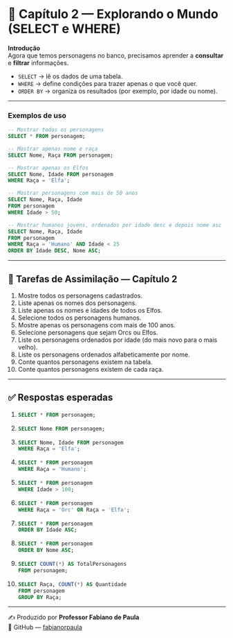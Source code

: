 # 📖 Capítulo 2 — Explorando o Mundo (SELECT e WHERE)

**Introdução**  
Agora que temos personagens no banco, precisamos aprender a **consultar** e **filtrar** informações.  
- `SELECT` → lê os dados de uma tabela.  
- `WHERE` → define condições para trazer apenas o que você quer.  
- `ORDER BY` → organiza os resultados (por exemplo, por idade ou nome).  

---

### Exemplos de uso

```sql
-- Mostrar todos os personagens
SELECT * FROM personagem;

-- Mostrar apenas nome e raça
SELECT Nome, Raça FROM personagem;

-- Mostrar apenas os Elfos
SELECT Nome, Idade FROM personagem
WHERE Raça = 'Elfa';

-- Mostrar personagens com mais de 50 anos
SELECT Nome, Raça, Idade
FROM personagem
WHERE Idade > 50;

-- Mostrar humanos jovens, ordenados por idade desc e depois nome asc
SELECT Nome, Raça, Idade
FROM personagem
WHERE Raça = 'Humano' AND Idade < 25
ORDER BY Idade DESC, Nome ASC;
```

---

## 📝 Tarefas de Assimilação — Capítulo 2

1. Mostre todos os personagens cadastrados.  
2. Liste apenas os nomes dos personagens.  
3. Liste apenas os nomes e idades de todos os Elfos.  
4. Selecione todos os personagens humanos.  
5. Mostre apenas os personagens com mais de 100 anos.  
6. Selecione personagens que sejam Orcs ou Elfos.  
7. Liste os personagens ordenados por idade (do mais novo para o mais velho).  
8. Liste os personagens ordenados alfabeticamente por nome.  
9. Conte quantos personagens existem na tabela.  
10. Conte quantos personagens existem de cada raça.  

---

## ✅ Respostas esperadas

1. ```sql
   SELECT * FROM personagem;
   ```
2. ```sql
   SELECT Nome FROM personagem;
   ```
3. ```sql
   SELECT Nome, Idade FROM personagem
   WHERE Raça = 'Elfa';
   ```
4. ```sql
   SELECT * FROM personagem
   WHERE Raça = 'Humano';
   ```
5. ```sql
   SELECT * FROM personagem
   WHERE Idade > 100;
   ```
6. ```sql
   SELECT * FROM personagem
   WHERE Raça = 'Orc' OR Raça = 'Elfa';
   ```
7. ```sql
   SELECT * FROM personagem
   ORDER BY Idade ASC;
   ```
8. ```sql
   SELECT * FROM personagem
   ORDER BY Nome ASC;
   ```
9. ```sql
   SELECT COUNT(*) AS TotalPersonagens
   FROM personagem;
   ```
10. ```sql
    SELECT Raça, COUNT(*) AS Quantidade
    FROM personagem
    GROUP BY Raça;
    ```

---

✍️ Produzido por **Professor Fabiano de Paula**  
🔗 GitHub — [fabianorpaula](https://github.com/fabianorpaula)
